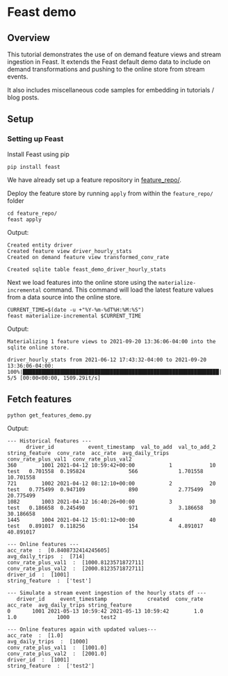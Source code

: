 # Feast demo

## Overview

This tutorial demonstrates the use of on demand feature views and stream ingestion in Feast. It extends the Feast default demo data to
include on demand transformations and pushing to the online store from stream events.

It also includes miscellaneous code samples for embedding in tutorials / blog posts.

## Setup

### Setting up Feast

Install Feast using pip

```
pip install feast
```

We have already set up a feature repository in [feature_repo/](feature_repo/). 

Deploy the feature store by running `apply` from within the `feature_repo/` folder
```
cd feature_repo/
feast apply
```

Output:
```
Created entity driver
Created feature view driver_hourly_stats
Created on demand feature view transformed_conv_rate

Created sqlite table feast_demo_driver_hourly_stats
```

Next we load features into the online store using the `materialize-incremental` command. This command will load the
latest feature values from a data source into the online store.

```
CURRENT_TIME=$(date -u +"%Y-%m-%dT%H:%M:%S")
feast materialize-incremental $CURRENT_TIME
```

Output:
```
Materializing 1 feature views to 2021-09-20 13:36:06-04:00 into the sqlite online store.

driver_hourly_stats from 2021-06-12 17:43:32-04:00 to 2021-09-20 13:36:06-04:00:
100%|███████████████████████████████████████████████████████████████| 5/5 [00:00<00:00, 1509.29it/s]
```

## Fetch features

```
python get_features_demo.py
```

Output:
```
--- Historical features ---
      driver_id           event_timestamp  val_to_add  val_to_add_2 string_feature  conv_rate  acc_rate  avg_daily_trips  conv_rate_plus_val1  conv_rate_plus_val2
360        1001 2021-04-12 10:59:42+00:00           1            10           test   0.701558  0.195824              566             1.701558            10.701558
721        1002 2021-04-12 08:12:10+00:00           2            20           test   0.775499  0.947109              890             2.775499            20.775499
1082       1003 2021-04-12 16:40:26+00:00           3            30           test   0.186658  0.245490              971             3.186658            30.186658
1445       1004 2021-04-12 15:01:12+00:00           4            40           test   0.891017  0.118256              154             4.891017            40.891017

--- Online features ---
acc_rate  :  [0.8408732414245605]
avg_daily_trips  :  [714]
conv_rate_plus_val1  :  [1000.8123571872711]
conv_rate_plus_val2  :  [2000.8123571872711]
driver_id  :  [1001]
string_feature  :  ['test']

--- Simulate a stream event ingestion of the hourly stats df ---
   driver_id     event_timestamp             created  conv_rate  acc_rate  avg_daily_trips string_feature
0       1001 2021-05-13 10:59:42 2021-05-13 10:59:42        1.0       1.0             1000          test2

--- Online features again with updated values---
acc_rate  :  [1.0]
avg_daily_trips  :  [1000]
conv_rate_plus_val1  :  [1001.0]
conv_rate_plus_val2  :  [2001.0]
driver_id  :  [1001]
string_feature  :  ['test2']

```
